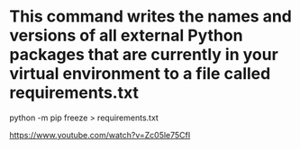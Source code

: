 # This command writes the names and versions of all external Python packages that are currently in your virtual environment to a file called requirements.txt
python -m pip freeze > requirements.txt

https://www.youtube.com/watch?v=Zc05le75CfI
